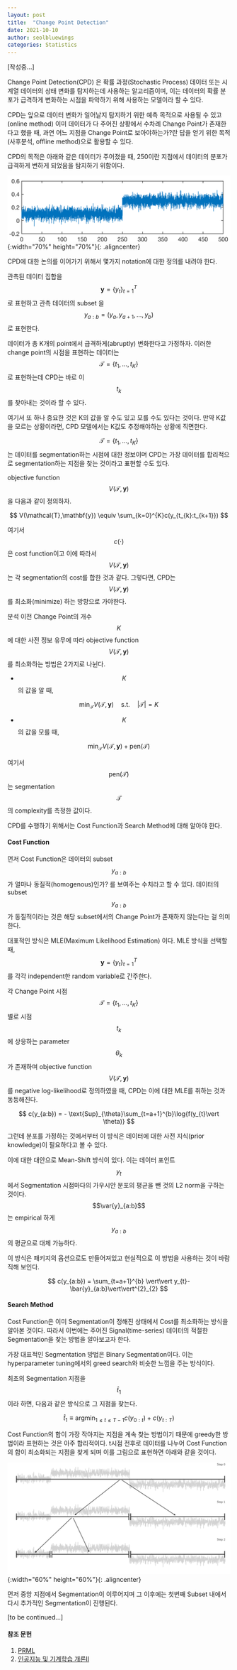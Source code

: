 ```yaml
---
layout: post
title:  "Change Point Detection"
date: 2021-10-10
author: seolbluewings
categories: Statistics
---
```


[작성중...]

Change Point Detection(CPD) 은 확률 과정(Stochastic Process) 데이터 또는 시계열 데이터의 상태 변화를 탐지하는데 사용하는 알고리즘이며, 이는 데이터의 확률 분포가 급격하게 변화하는 시점을 파악하기 위해 사용하는 모델이라 할 수 있다.

CPD는 앞으로 데이터 변화가 일어날지 탐지하기 위한 예측 목적으로 사용될 수 있고(online method) 이미 데이터가 다 주어진 상황에서 수차례 Change Point가 존재한다고 했을 때, 과연 어느 지점을 Change Point로 보아야하는가?란 답을 얻기 위한 목적(사후분석, offline method)으로 활용할 수 있다.

CPD의 목적은 아래와 같은 데이터가 주어졌을 때, 250이란 지점에서 데이터의 분포가 급격하게 변하게 되었음을 탐지하기 위함이다.

![CPD](https://github.com/seolbluewings/seolbluewings.github.io/blob/master/assets/CPD.png?raw=true){:width="70%" height="70%"}{: .aligncenter}

CPD에 대한 논의를 이어가기 위해서 몇가지 notation에 대한 정의를 내려야 한다.

관측된 데이터 집합을 $$\mathbf{y} = \left\{y_{t}  \right\}^{T}_{t=1}$$ 로 표현하고 관측 데이터의 subset 을 $$y_{a:b} = (y_{a},y_{a+1},...,y_{b})$$ 로 표현한다.

데이터가 총 K개의 point에서 급격하게(abruptly) 변화한다고 가정하자. 이러한 change point의 시점을 표현하는 데이터는 $$\mathcal{T} = \{t_{1},...,t_{K}\}$$ 로 표현하는데 CPD는 바로 이 $$t_{k}$$ 를 찾아내는 것이라 할 수 있다.

여기서 또 하나 중요한 것은 K의 값을 알 수도 있고 모를 수도 있다는 것이다. 만약 K값을 모르는 상황이라면, CPD 모델에서는 K값도 추정해야하는 상황에 직면한다.

$$\mathcal{T} = \{t_{1},...,t_{K}\}$$는 데이터를 segmentation하는 시점에 대한 정보이며 CPD는 가장 데이터를 합리적으로 segmentation하는 지점을 찾는 것이라고 표현할 수도 있다.

objective function $$V(\mathcal{T},\mathbf{y})$$ 을 다음과 같이 정의하자.

$$ V(\mathcal{T},\mathbf{y}) \equiv \sum_{k=0}^{K}c(y_{t_{k}:t_{k+1}}) $$

여기서 $$c(\cdot)$$ 은 cost function이고 이에 따라서 $$V(\mathcal{T},\mathbf{y})$$ 는 각 segmentation의 cost를 합한 것과 같다. 그렇다면, CPD는 $$V(\mathcal{T},\mathbf{y})$$ 를 최소화(minimize) 하는 방향으로 가야한다.

분석 이전 Change Point의 개수 $$K$$에 대한 사전 정보 유무에 따라 objective function $$V(\mathcal{T},\mathbf{y})$$ 를 최소화하는 방법은 2가지로 나뉜다.

- $$K$$의 값을 알 때,

$$ \text{min}_{\mathcal{T}} V(\mathcal{T},\mathbf{y}) \quad \text{s.t.} \quad \vert\mathcal{T}\vert = K $$

- $$K$$의 값을 모를 때,

$$ \text{min}_{\mathcal{T}} V(\mathcal{T},\mathbf{y}) + \text{pen}(\mathcal{T}) $$

여기서 $$\text{pen}(\mathcal{T})$$ 는 segmentation $$\mathcal{T}$$의 complexity를 측정한 값이다.

CPD를 수행하기 위해서는 Cost Function과 Search Method에 대해 알아야 한다.

#### Cost Function

먼저 Cost Function은 데이터의 subset $$y_{a:b}$$ 가 얼마나 동질적(homogenous)인가? 를 보여주는 수치라고 할 수 있다. 데이터의 subset $$y_{a:b}$$가 동질적이라는 것은 해당 subset에서의 Change Point가 존재하지 않는다는 걸 의미한다.

대표적인 방식은 MLE(Maximum Likelihood Estimation) 이다. MLE 방식을 선택할 때, $$\mathbf{y} = \left\{y_{t}  \right\}^{T}_{t=1}$$ 를 각각 independent한 random variable로 간주한다.

각 Change Point 시점 $$\mathcal{T} = \{t_{1},...,t_{K}\}$$ 별로 시점 $$t_{k}$$에 상응하는 parameter $$\theta_{k}$$ 가 존재하며 objective function $$V(\mathcal{T},\mathbf{y})$$ 를 negative log-likelihood로 정의하였을 때, CPD는 이에 대한 MLE를 취하는 것과 동등해진다.

$$ c(y_{a:b}) = - \text{Sup}_{\theta}\sum_{t=a+1}^{b}\log{f(y_{t}\vert \theta)} $$

그런데 분포를 가정하는 것에서부터 이 방식은 데이터에 대한 사전 지식(prior knowledge)이 필요하다고 볼 수 있다.

이에 대한 대안으로 Mean-Shift 방식이 있다. 이는 데이터 포인트 $$y_{t}$$ 에서 Segmentation 시점마다의 가우시안 분포의 평균을 뺀 것의 L2 norm을 구하는 것이다. $$\var{y}_{a:b}$$ 는 empirical 하게 $$y_{a:b}$$의 평균으로 대체 가능하다.

이 방식은 패키지의 옵션으로도 만들어져있고 현실적으로 이 방법을 사용하는 것이 바람직해 보인다.

$$ c(y_{a:b}) = \sum_{t=a+1}^{b} \vert\vert y_{t}-\bar{y}_{a:b}\vert\vert^{2}_{2} $$

#### Search Method

Cost Function은 이미 Segmentation이 정해진 상태에서 Cost를 최소화하는 방식을 알아본 것이다. 따라서 이번에는 주어진 Signal(time-series) 데이터의 적절한 Segmentation을 찾는 방법을 알아보고자 한다.

가장 대표적인 Segmentation 방법은 Binary Segmentation이다. 이는 hyperparameter tuning에서의 greed search와 비슷한 느낌을 주는 방식이다.

최초의 Segmentation 지점을 $$\hat{t}_{1}$$ 이라 하면, 다음과 같은 방식으로 그 지점을 찾는다.

$$ \hat{t}_{1} \equiv \text{argmin}_{1\leq t \leq T-1} c(y_{0:t}) + c(y_{t:T}) $$

Cost Function의 합이 가장 작아지는 지점을 계속 찾는 방법이기 때문에 greedy한 방법이라 표현하는 것은 아주 합리적이다. t시점 전후로 데이터를 나누어 Cost Function의 합이 최소화되는 지점을 찾게 되며 이를 그림으로 표현하면 아래와 같을 것이다.

![CPD](https://github.com/seolbluewings/seolbluewings.github.io/blob/master/assets/CPD2.png?raw=true){:width="60%" height="60%"}{: .aligncenter}

먼저 중앙 지점에서 Segmentation이 이루어지며 그 이후에는 첫번째 Subset 내에서 다시 추가적인 Segmentation이 진행된다. 


[to be continued...]


#### 참조 문헌
1. [PRML](https://www.microsoft.com/en-us/research/uploads/prod/2006/01/Bishop-Pattern-Recognition-and-Machine-Learning-2006.pdf)
2. [인공지능 및 기계학습 개론II](https://www.edwith.org/machinelearning2__17/lecture/10868?isDesc=false)
